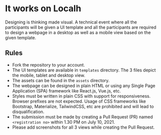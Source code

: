 # It works on Localh

Designing is thinking made visual. A technical event where all the participants will be given a UI template and all the participants are required to design a webpage in a desktop as well as a mobile view based on the given template.

## Rules

- Fork the repository to your account.
- The UI templates are available in `templates` directory. The 3 files depict the mobile, tablet and desktop view.
- The assets can be found in the `assets` directory.
- The webpage can be designed in plain HTML or using any Single Page Application (SPA) framework like React.js, Vue.js, etc.
- Styles must be written in plain CSS with support for responsiveness. Browser prefixes are not expected. Usage of CSS frameworks like Bootstrap, Materialize, TailwindCSS, etc are prohibited and will lead to disqualification.
- The submission must be made by creating a Pull Request (PR) named `<registration no>` within 1.30 PM on July 10, 2021.
- Please add screenshots for all 3 views while creating the Pull Request.
